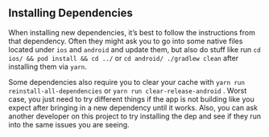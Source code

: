 ## Installing Dependencies

When installing new dependencies, it’s best to follow the instructions from that dependency. Often they might ask you to go into some native files located under `ios` and `android` and update them, but also do stuff like run `cd ios/ && pod install && cd ../` or `cd android/ ./gradlew clean` after installing them via `yarn`.

Some dependencies also require you to clear your cache with `yarn run reinstall-all-dependencies` or `yarn run clear-release-android` . Worst case, you just need to try different things if the app is not building like you expect after bringing in a new dependency until it works. Also, you can ask another developer on this project to try installing the dep and see if they run into the same issues you are seeing.

